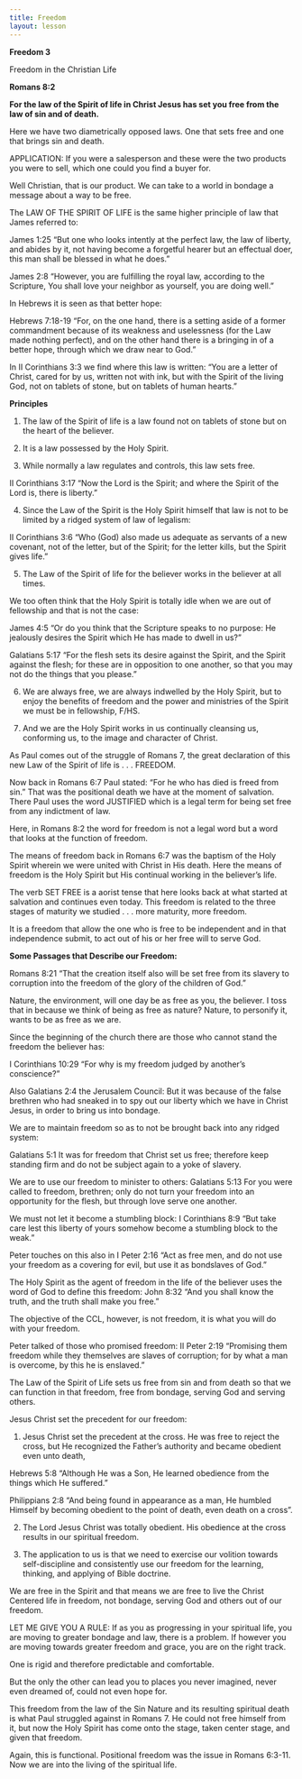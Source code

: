 ```yaml
---
title: Freedom
layout: lesson
---
```



**Freedom 3**

Freedom in the Christian Life

**Romans 8:2**

**For the law of the Spirit of life in Christ Jesus has set you free
from the law of sin and of death.**

Here we have two diametrically opposed laws. One that sets free and one
that brings sin and death.

APPLICATION: If you were a salesperson and these were the two products
you were to sell, which one could you find a buyer for.

Well Christian, that is our product. We can take to a world in bondage a
message about a way to be free.

The LAW OF THE SPIRIT OF LIFE is the same higher principle of law that
James referred to:

James 1:25 “But one who looks intently at the perfect law, the law of
liberty, and abides by it, not having become a forgetful hearer but an
effectual doer, this man shall be blessed in what he does.”

James 2:8 “However, you are fulfilling the royal law, according to the
Scripture, You shall love your neighbor as yourself, you are doing
well.”

In Hebrews it is seen as that better hope:

Hebrews 7:18-19 “For, on the one hand, there is a setting aside of a
former commandment because of its weakness and uselessness (for the Law
made nothing perfect), and on the other hand there is a bringing in of a
better hope, through which we draw near to God.”

In II Corinthians 3:3 we find where this law is written: “You are a
letter of Christ, cared for by us, written not with ink, but with the
Spirit of the living God, not on tablets of stone, but on tablets of
human hearts.”

**Principles**

1. The law of the Spirit of life is a law found not on tablets of stone
but on the heart of the believer.

2. It is a law possessed by the Holy Spirit.

3. While normally a law regulates and controls, this law sets free.

II Corinthians 3:17 “Now the Lord is the Spirit; and where the Spirit of
the Lord is, there is liberty.”

4. Since the Law of the Spirit is the Holy Spirit himself that law is
not to be limited by a ridged system of law of legalism:

II Corinthians 3:6 “Who (God) also made us adequate as servants of a new
covenant, not of the letter, but of the Spirit; for the letter kills,
but the Spirit gives life.”

5. The Law of the Spirit of life for the believer works in the believer
at all times.

We too often think that the Holy Spirit is totally idle when we are out
of fellowship and that is not the case:

James 4:5 “Or do you think that the Scripture speaks to no purpose: He
jealously desires the Spirit which He has made to dwell in us?”

Galatians 5:17 “For the flesh sets its desire against the Spirit, and
the Spirit against the flesh; for these are in opposition to one
another, so that you may not do the things that you please.”

6. We are always free, we are always indwelled by the Holy Spirit, but
to enjoy the benefits of freedom and the power and ministries of the
Spirit we must be in fellowship, F/HS.

7. And we are the Holy Spirit works in us continually cleansing us,
conforming us, to the image and character of Christ.

As Paul comes out of the struggle of Romans 7, the great declaration of
this new Law of the Spirit of life is . . . FREEDOM.

Now back in Romans 6:7 Paul stated: “For he who has died is freed from
sin.” That was the positional death we have at the moment of salvation.
There Paul uses the word JUSTIFIED which is a legal term for being set
free from any indictment of law.

Here, in Romans 8:2 the word for freedom is not a legal word but a word
that looks at the function of freedom.

The means of freedom back in Romans 6:7 was the baptism of the Holy
Spirit wherein we were united with Christ in His death. Here the means
of freedom is the Holy Spirit but His continual working in the
believer’s life.

The verb SET FREE is a aorist tense that here looks back at what started
at salvation and continues even today. This freedom is related to the
three stages of maturity we studied . . . more maturity, more freedom.

It is a freedom that allow the one who is free to be independent and in
that independence submit, to act out of his or her free will to serve
God.

**Some Passages that Describe our Freedom:**

Romans 8:21 “That the creation itself also will be set free from its
slavery to corruption into the freedom of the glory of the children of
God.”

Nature, the environment, will one day be as free as you, the believer. I
toss that in because we think of being as free as nature? Nature, to
personify it, wants to be as free as we are.

Since the beginning of the church there are those who cannot stand the
freedom the believer has:

I Corinthians 10:29 “For why is my freedom judged by another’s
conscience?”

Also Galatians 2:4 the Jerusalem Council: But it was because of the
false brethren who had sneaked in to spy out our liberty which we have
in Christ Jesus, in order to bring us into bondage.

We are to maintain freedom so as to not be brought back into any ridged
system:

Galatians 5:1 It was for freedom that Christ set us free; therefore keep
standing firm and do not be subject again to a yoke of slavery.

We are to use our freedom to minister to others: Galatians 5:13 For you
were called to freedom, brethren; only do not turn your freedom into an
opportunity for the flesh, but through love serve one another.

We must not let it become a stumbling block: I Corinthians 8:9 “But take
care lest this liberty of yours somehow become a stumbling block to the
weak.”

Peter touches on this also in I Peter 2:16 “Act as free men, and do not
use your freedom as a covering for evil, but use it as bondslaves of
God.”

The Holy Spirit as the agent of freedom in the life of the believer uses
the word of God to define this freedom: John 8:32 “And you shall know
the truth, and the truth shall make you free.”

The objective of the CCL, however, is not freedom, it is what you will
do with your freedom.

Peter talked of those who promised freedom: II Peter 2:19 “Promising
them freedom while they themselves are slaves of corruption; for by what
a man is overcome, by this he is enslaved.”

The Law of the Spirit of Life sets us free from sin and from death so
that we can function in that freedom, free from bondage, serving God and
serving others.

Jesus Christ set the precedent for our freedom:

1. Jesus Christ set the precedent at the cross. He was free to reject
the cross, but He recognized the Father’s authority and became obedient
even unto death,

Hebrews 5:8 “Although He was a Son, He learned obedience from the things
which He suffered.”

Philippians 2:8 “And being found in appearance as a man, He humbled
Himself by becoming obedient to the point of death, even death on a
cross”.

2. The Lord Jesus Christ was totally obedient. His obedience at the
cross results in our spiritual freedom.

3. The application to us is that we need to exercise our volition
towards self-discipline and consistently use our freedom for the
learning, thinking, and applying of Bible doctrine.

We are free in the Spirit and that means we are free to live the Christ
Centered life in freedom, not bondage, serving God and others out of our
freedom.

LET ME GIVE YOU A RULE: If as you as progressing in your spiritual life,
you are moving to greater bondage and law, there is a problem. If
however you are moving towards greater freedom and grace, you are on the
right track.

One is rigid and therefore predictable and comfortable.

But the only the other can lead you to places you never imagined, never
even dreamed of, could not even hope for.

This freedom from the law of the Sin Nature and its resulting spiritual
death is what Paul struggled against in Romans 7. He could not free
himself from it, but now the Holy Spirit has come onto the stage, taken
center stage, and given that freedom.

Again, this is functional. Positional freedom was the issue in Romans
6:3-11. Now we are into the living of the spiritual life.

